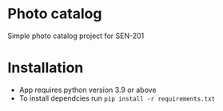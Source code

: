 # Photo catalog
Simple photo catalog project for SEN-201

# Installation
- App requires python version 3.9 or above 
- To install dependcies run `pip install -r requirements.txt`